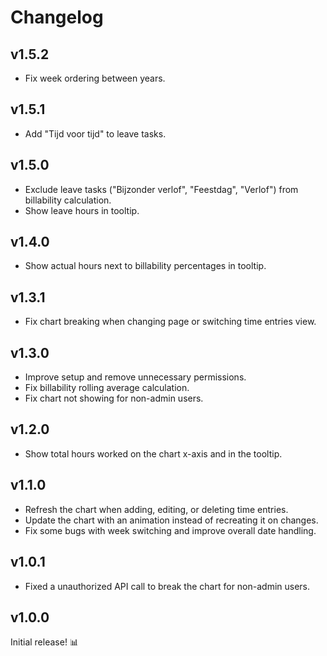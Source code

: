 # Changelog

## v1.5.2

- Fix week ordering between years.

## v1.5.1

- Add "Tijd voor tijd" to leave tasks.

## v1.5.0

- Exclude leave tasks ("Bijzonder verlof", "Feestdag", "Verlof") from billability calculation.
- Show leave hours in tooltip.

## v1.4.0

- Show actual hours next to billability percentages in tooltip.

## v1.3.1

- Fix chart breaking when changing page or switching time entries view.

## v1.3.0

- Improve setup and remove unnecessary permissions.
- Fix billability rolling average calculation.
- Fix chart not showing for non-admin users.

## v1.2.0

- Show total hours worked on the chart x-axis and in the tooltip.

## v1.1.0

- Refresh the chart when adding, editing, or deleting time entries.
- Update the chart with an animation instead of recreating it on changes.
- Fix some bugs with week switching and improve overall date handling.

## v1.0.1

- Fixed a unauthorized API call to break the chart for non-admin users.

## v1.0.0

Initial release! 📊
